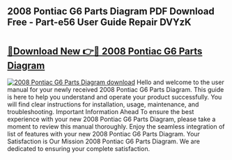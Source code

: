 ## 2008 Pontiac G6 Parts Diagram PDF Download Free - Part-e56 User Guide Repair DVYzK

# <h2><a href="http://dfkmta.blite.top/?on=2008+Pontiac+G6+Parts+Diagram">🔗Download New 👉🔴 2008 Pontiac G6 Parts Diagram</a></h2>

[![2008 Pontiac G6 Parts Diagram download](https://i.imgur.com/lujVjoI.png)](http://dfkmta.blite.top/?on=2008+Pontiac+G6+Parts+Diagram)
Hello and welcome to the user manual for your newly received 2008 Pontiac G6 Parts Diagram. This guide is here to help you understand and operate your product successfully. You will find clear instructions for installation, usage, maintenance, and troubleshooting. Important Information Ahead To ensure the best experience with your new 2008 Pontiac G6 Parts Diagram, please take a moment to review this manual thoroughly. Enjoy the seamless integration of list of features with your new 2008 Pontiac G6 Parts Diagram. Your Satisfaction is Our Mission 2008 Pontiac G6 Parts Diagram. We are dedicated to ensuring your complete satisfaction.
